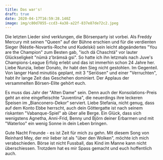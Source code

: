 ```yaml
---
title: Das war's!
draft: true
date: 2020-04-17T16:59:28.140Z
image: img/c80d7855-ccd3-4a38-a22f-837e87de72c2.jpeg
---
```

Die letzten Lieder sind verklungen, die Börsenparty ist vorbei. Als Freddy Mercury mit seinen "Queen" auf der Bühne erschien und für die verdienten Sieger (Néstle-Novartis-Roche und Kudelski) sein leicht abgeändertes "You are the Champion" zum Besten gab, "isch dä Chaschtä" vor lauter Glückseligkeit "nümä z'brämsä gsi".  So hatte ich ihn letzmals nach Juve's Champions-League Erfolg erlebt und das ist immerhin schon 24 Jahre her. Liebe Nunzia, lieber Donato, ihr habt den Sieg nicht gestohlen. Im Gegenteil. Von langer Hand minutiös geplant, mit 3 "Seriösen" und einer "Verruchten", habt ihr lange Zeit das Geschehen dominiert. Der Applaus der versammelten Börsen-Elite gehört euch.

Es muss das Jahr der "Alten Dame" sein. Denn auch der Konsolations-Preis geht an eine eingefleischte "Juventina", die neuerdings ihre leckeren Speisen im „Bianconero-Dekor“ serviert. Liebe Stefania, nicht genug, dass auf dem Konto Ebbe herrscht, auch dein Göttergatte ist nach seinem riskanten "Vabanque-Spiel" ab über alle Berge. Ein Glück, dass sich wenigstens Agnetha, Anni-Frid, Benny und Björn deiner Erbarmen und mit "Waterloo" ein wenig Sonne in dein Leben bringen.

Gute Nacht Freunde - es ist Zeit für mich zu gehn. Mit diesem Song von Reinhard Mey, der mir lieber ist als "über den Wolken", möchte ich mich verabschieden. Börse ist nicht Fussball, das Kind im Manne kann nicht überschiessen. Trotzdem hat es mir Spass gemacht und euch hoffentlich auch.